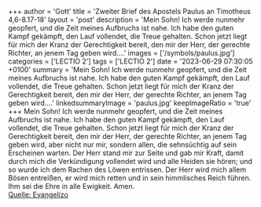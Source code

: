 +++
author = 'Gott'
title = 'Zweiter Brief des Apostels Paulus an Timotheus 4,6-8.17-18'
layout = 'post'
description = 'Mein Sohn! Ich werde nunmehr geopfert, und die Zeit meines Aufbruchs ist nahe. Ich habe den guten Kampf gekämpft, den Lauf vollendet, die Treue gehalten. Schon jetzt liegt für mich der Kranz der Gerechtigkeit bereit, den mir der Herr, der gerechte Richter, an jenem Tag geben wird....'
images = ['/symbols/paulus.jpg']
categories = ['LECTIO 2']
tags = ['LECTIO 2']
date = '2023-06-29 07:30:05 +0100'
summary = 'Mein Sohn! Ich werde nunmehr geopfert, und die Zeit meines Aufbruchs ist nahe. Ich habe den guten Kampf gekämpft, den Lauf vollendet, die Treue gehalten. Schon jetzt liegt für mich der Kranz der Gerechtigkeit bereit, den mir der Herr, der gerechte Richter, an jenem Tag geben wird....'
linkedsummaryImage = 'paulus.jpg'
keepImageRatio = 'true'
+++
Mein Sohn! Ich werde nunmehr geopfert, und die Zeit meines Aufbruchs ist nahe.
Ich habe den guten Kampf gekämpft, den Lauf vollendet, die Treue gehalten.
Schon jetzt liegt für mich der Kranz der Gerechtigkeit bereit, den mir der Herr, der gerechte Richter, an jenem Tag geben wird, aber nicht nur mir, sondern allen, die sehnsüchtig auf sein Erscheinen warten.<!--more-->
Der Herr stand mir zur Seite und gab mir Kraft, damit durch mich die Verkündigung vollendet wird und alle Heiden sie hören; und so wurde ich dem Rachen des Löwen entrissen.
Der Herr wird mich allem Bösen entreißen, er wird mich retten und in sein himmlisches Reich führen. Ihm sei die Ehre in alle Ewigkeit. Amen.<br> [Quelle: Evangelizo](https://evangeliumtagfuertag.org/DE/gospel)